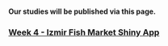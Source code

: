 #### Our studies will be published via this page. 

### [Week 4 - Izmir Fish Market Shiny App]( https://r-u-mine.shinyapps.io/week_4_fish_market_apps/) 
